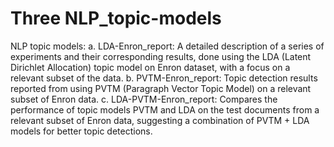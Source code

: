 # Three NLP_topic-models
NLP topic models:
a. LDA-Enron_report: A detailed description of a series of experiments and their corresponding results, done using the LDA (Latent Dirichlet Allocation) topic model on Enron dataset, with a focus on a relevant subset of the data.
b. PVTM-Enron_report: Topic detection results reported from using PVTM (Paragraph Vector Topic Model) on a relevant subset of Enron data. 
c. LDA-PVTM-Enron_report: Compares the performance of topic models PVTM and LDA on the test documents from a relevant subset of Enron data, suggesting a combination of PVTM + LDA models for better topic detections.
